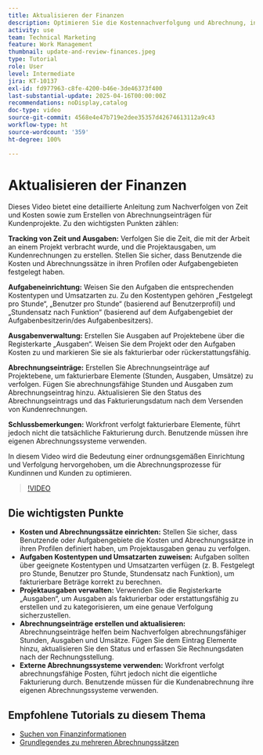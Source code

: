 ```yaml
---
title: Aktualisieren der Finanzen
description: Optimieren Sie die Kostennachverfolgung und Abrechnung, indem Sie Sätze definieren, Aufgaben Kostentypen und Umsatzarten zuweisen, Ausgaben verwalten und Abrechnungseinträge erstellen. Workfront übernimmt nicht die eigentliche Abrechnung.
activity: use
team: Technical Marketing
feature: Work Management
thumbnail: update-and-review-finances.jpeg
type: Tutorial
role: User
level: Intermediate
jira: KT-10137
exl-id: fd977963-c8fe-4200-b46e-3de46373f400
last-substantial-update: 2025-04-16T00:00:00Z
recommendations: noDisplay,catalog
doc-type: video
source-git-commit: 4568e4e47b719e2dee35357d42674613112a9c43
workflow-type: ht
source-wordcount: '359'
ht-degree: 100%

---
```



# Aktualisieren der Finanzen

Dieses Video bietet eine detaillierte Anleitung zum Nachverfolgen von Zeit und Kosten sowie zum Erstellen von Abrechnungseinträgen für Kundenprojekte. Zu den wichtigsten Punkten zählen:

**Tracking von Zeit und Ausgaben:**
Verfolgen Sie die Zeit, die mit der Arbeit an einem Projekt verbracht wurde, und die Projektausgaben, um Kundenrechnungen zu erstellen.
Stellen Sie sicher, dass Benutzende die Kosten und Abrechnungssätze in ihren Profilen oder Aufgabengebieten festgelegt haben.

**Aufgabeneinrichtung:**
Weisen Sie den Aufgaben die entsprechenden Kostentypen und Umsatzarten zu. 
Zu den Kostentypen gehören „Festgelegt pro Stunde“, „Benutzer pro Stunde“ (basierend auf Benutzerprofil) und „Stundensatz nach Funktion“ (basierend auf dem Aufgabengebiet der Aufgabenbesitzerin/des Aufgabenbesitzers).

**Ausgabenverwaltung:**
Erstellen Sie Ausgaben auf Projektebene über die Registerkarte „Ausgaben“. 
Weisen Sie dem Projekt oder den Aufgaben Kosten zu und markieren Sie sie als fakturierbar oder rückerstattungsfähig.

**Abrechnungseinträge:**
Erstellen Sie Abrechnungseinträge auf Projektebene, um fakturierbare Elemente (Stunden, Ausgaben, Umsätze) zu verfolgen. 
Fügen Sie abrechnungsfähige Stunden und Ausgaben zum Abrechnungseintrag hinzu.
Aktualisieren Sie den Status des Abrechnungseintrags und das Fakturierungsdatum nach dem Versenden von Kundenrechnungen.

**Schlussbemerkungen:**
Workfront verfolgt fakturierbare Elemente, führt jedoch nicht die tatsächliche Fakturierung durch. Benutzende müssen ihre eigenen Abrechnungssysteme verwenden.

In diesem Video wird die Bedeutung einer ordnungsgemäßen Einrichtung und Verfolgung hervorgehoben, um die Abrechnungsprozesse für Kundinnen und Kunden zu optimieren.

>[!VIDEO](https://video.tv.adobe.com/v/3457648/?quality=12&learn=on&enablevpops)

## Die wichtigsten Punkte


* **Kosten und Abrechnungssätze einrichten:** Stellen Sie sicher, dass Benutzende oder Aufgabengebiete die Kosten und Abrechnungssätze in ihren Profilen definiert haben, um Projektausgaben genau zu verfolgen.
* **Aufgaben Kostentypen und Umsatzarten zuweisen:** Aufgaben sollten über geeignete Kostentypen und Umsatzarten verfügen (z. B. Festgelegt pro Stunde, Benutzer pro Stunde, Stundensatz nach Funktion), um fakturierbare Beträge korrekt zu berechnen.
* **Projektausgaben verwalten:** Verwenden Sie die Registerkarte „Ausgaben“, um Ausgaben als fakturierbar oder erstattungsfähig zu erstellen und zu kategorisieren, um eine genaue Verfolgung sicherzustellen.
* **Abrechnungseinträge erstellen und aktualisieren:** Abrechnungseinträge helfen beim Nachverfolgen abrechnungsfähiger Stunden, Ausgaben und Umsätze. Fügen Sie dem Eintrag Elemente hinzu, aktualisieren Sie den Status und erfassen Sie Rechnungsdaten nach der Rechnungsstellung.
* **Externe Abrechnungssysteme verwenden:** Workfront verfolgt abrechnungsfähige Posten, führt jedoch nicht die eigentliche Fakturierung durch. Benutzende müssen für die Kundenabrechnung ihre eigenen Abrechnungssysteme verwenden.


## Empfohlene Tutorials zu diesem Thema

* [Suchen von Finanzinformationen](/help/manage-work/project-finances/find-financial-information.md)
* [Grundlegendes zu mehreren Abrechnungssätzen](/help/manage-work/project-finances/multiple-billing-rates.md)
  <!--* [Update finances](/help/manage-work/project-finances/update-and-review-finances.md)-->

